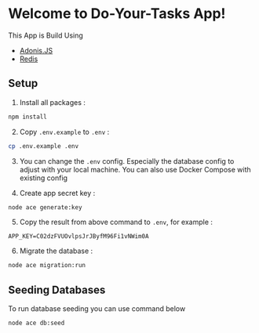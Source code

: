 # Welcome to Do-Your-Tasks App!

This App is Build Using

- [Adonis.JS](https://adonisjs.com/)
- [Redis](https://redis.io/)

## Setup

1. Install all packages :

```bash
npm install
```

2. Copy `.env.example` to `.env` :

```bash
cp .env.example .env
```

3. You can change the `.env` config. Especially the database config to adjust with your local machine. You can also use Docker Compose with existing config

4. Create app secret key :

```bash
node ace generate:key
```

5. Copy the result from above command to `.env`, for example :

```.env
APP_KEY=C02dzFVUOvlpsJrJByfM96Fi1vNWim0A
```

6. Migrate the database :

```bash
node ace migration:run
```

## Seeding Databases

To run database seeding you can use command below

```bash
node ace db:seed
```
